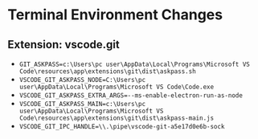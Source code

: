 # Terminal Environment Changes

## Extension: vscode.git

- `GIT_ASKPASS=c:\Users\pc user\AppData\Local\Programs\Microsoft VS Code\resources\app\extensions\git\dist\askpass.sh`
- `VSCODE_GIT_ASKPASS_NODE=C:\Users\pc user\AppData\Local\Programs\Microsoft VS Code\Code.exe`
- `VSCODE_GIT_ASKPASS_EXTRA_ARGS=--ms-enable-electron-run-as-node`
- `VSCODE_GIT_ASKPASS_MAIN=c:\Users\pc user\AppData\Local\Programs\Microsoft VS Code\resources\app\extensions\git\dist\askpass-main.js`
- `VSCODE_GIT_IPC_HANDLE=\\.\pipe\vscode-git-a5e17d0e6b-sock`
